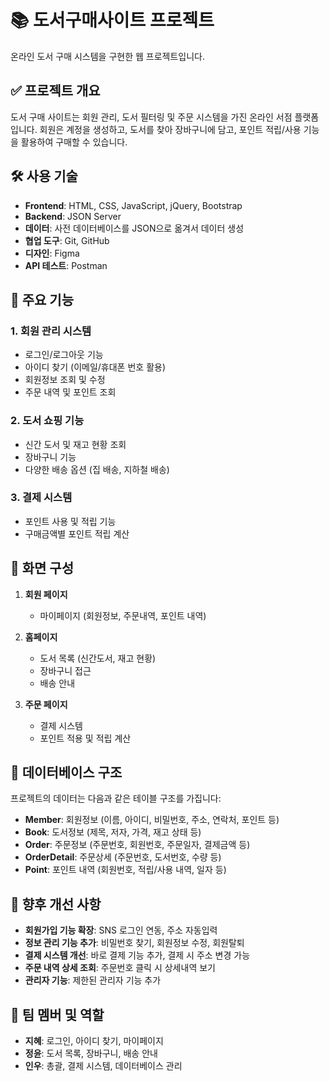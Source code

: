 # 📚 도서구매사이트 프로젝트

온라인 도서 구매 시스템을 구현한 웹 프로젝트입니다.

## ✅ 프로젝트 개요

도서 구매 사이트는 회원 관리, 도서 필터링 및 주문 시스템을 가진 온라인 서점 플랫폼입니다. 회원은 계정을 생성하고, 도서를 찾아 장바구니에 담고, 포인트 적립/사용 기능을 활용하여 구매할 수 있습니다.

## 🛠️ 사용 기술

- **Frontend**: HTML, CSS, JavaScript, jQuery, Bootstrap
- **Backend**: JSON Server
- **데이터**: 사전 데이터베이스를 JSON으로 옮겨서 데이터 생성
- **협업 도구**: Git, GitHub
- **디자인**: Figma
- **API 테스트**: Postman

## 🏁 주요 기능

### 1. 회원 관리 시스템
- 로그인/로그아웃 기능
- 아이디 찾기 (이메일/휴대폰 번호 활용)
- 회원정보 조회 및 수정
- 주문 내역 및 포인트 조회

### 2. 도서 쇼핑 기능
- 신간 도서 및 재고 현황 조회
- 장바구니 기능
- 다양한 배송 옵션 (집 배송, 지하철 배송)

### 3. 결제 시스템
- 포인트 사용 및 적립 기능
- 구매금액별 포인트 적립 계산

## 📑 화면 구성

1. **회원 페이지**
   - 마이페이지 (회원정보, 주문내역, 포인트 내역)

2. **홈페이지**
   - 도서 목록 (신간도서, 재고 현황)
   - 장바구니 접근
   - 배송 안내

3. **주문 페이지**
   - 결제 시스템
   - 포인트 적용 및 적립 계산

## 💾 데이터베이스 구조

프로젝트의 데이터는 다음과 같은 테이블 구조를 가집니다:

- **Member**: 회원정보 (이름, 아이디, 비밀번호, 주소, 연락처, 포인트 등)
- **Book**: 도서정보 (제목, 저자, 가격, 재고 상태 등)
- **Order**: 주문정보 (주문번호, 회원번호, 주문일자, 결제금액 등)
- **OrderDetail**: 주문상세 (주문번호, 도서번호, 수량 등)
- **Point**: 포인트 내역 (회원번호, 적립/사용 내역, 일자 등)

## 🚀 향후 개선 사항

- **회원가입 기능 확장**: SNS 로그인 연동, 주소 자동입력
- **정보 관리 기능 추가**: 비밀번호 찾기, 회원정보 수정, 회원탈퇴
- **결제 시스템 개선**: 바로 결제 기능 추가, 결제 시 주소 변경 가능
- **주문 내역 상세 조회**: 주문번호 클릭 시 상세내역 보기
- **관리자 기능**: 제한된 관리자 기능 추가

## 🤝 팀 멤버 및 역할

- **지혜**: 로그인, 아이디 찾기, 마이페이지
- **정윤**: 도서 목록, 장바구니, 배송 안내
- **인우**: 총괄, 결제 시스템, 데이터베이스 관리
